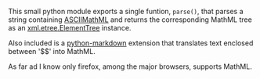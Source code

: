 This small python module exports a single funtion, `parse()`, that parses a
string containing
[ASCIIMathML](http://www1.chapman.edu/~jipsen/mathml/asciimath.html) and
returns the corresponding MathML tree as an
[xml.etree.ElementTree](http://docs.python.org/library/xml.etree.elementtree.html)
instance.

Also included is a
[python-markdown](http://www.freewisdom.org/projects/python-markdown/)
extension that translates text enclosed between '$$' into MathML.

As far ad I know only firefox, among the major browsers, supports MathML.
